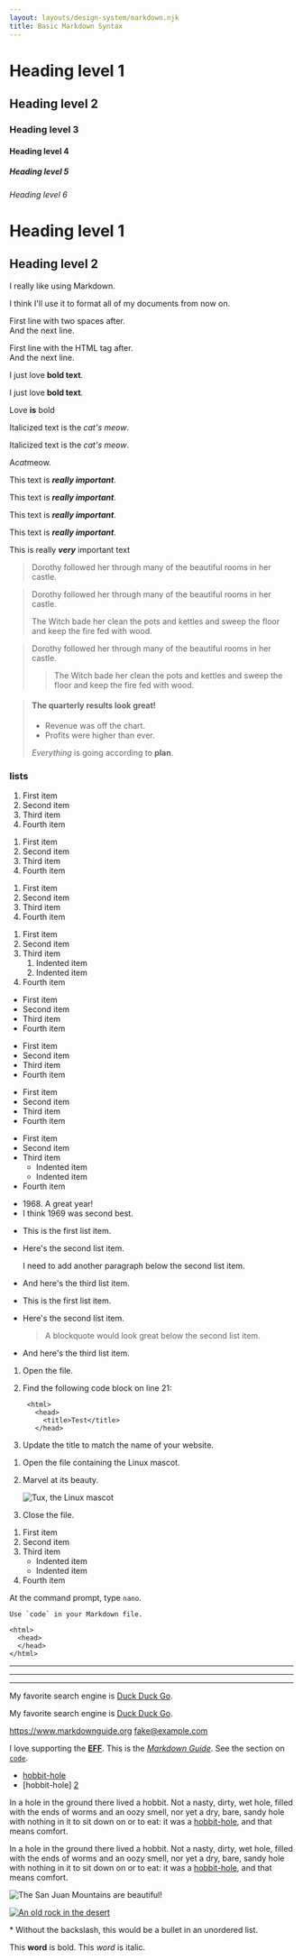 ```yaml
---
layout: layouts/design-system/markdown.njk
title: Basic Markdown Syntax
---
```



# Heading level 1

## Heading level 2

### Heading level 3	

#### Heading level 4

##### Heading level 5

###### Heading level 6

Heading level 1
===============

Heading level 2
---------------

I really like using Markdown.

I think I'll use it to format all of my documents from now on.

First line with two spaces after.  
And the next line.

First line with the HTML tag after.<br>
And the next line.

I just love **bold text**.

I just love __bold text__.

Love **is** bold

Italicized text is the *cat's meow*.

Italicized text is the _cat's meow_.

A*cat*meow.

This text is ***really important***.

This text is ___really important___.

This text is __*really important*__.

This text is **_really important_**.

This is really ***very*** important text

> Dorothy followed her through many of the beautiful rooms in her castle.

> Dorothy followed her through many of the beautiful rooms in her castle.
>
> The Witch bade her clean the pots and kettles and sweep the floor and keep the fire fed with wood.

> Dorothy followed her through many of the beautiful rooms in her castle.
>
>> The Witch bade her clean the pots and kettles and sweep the floor and keep the fire fed with wood.

> #### The quarterly results look great!
>
> - Revenue was off the chart.
> - Profits were higher than ever.
>
>  *Everything* is going according to **plan**.


### lists

1. First item
2. Second item
3. Third item
4. Fourth item

<!-- end of the list -->

1. First item
1. Second item
1. Third item
1. Fourth item

<!-- end of the list -->

1. First item
8. Second item
3. Third item
5. Fourth item

<!-- end of the list -->

1. First item
2. Second item
3. Third item
    1. Indented item
    2. Indented item
4. Fourth item


- First item
- Second item
- Third item
- Fourth item

* First item
* Second item
* Third item
* Fourth item

+ First item
+ Second item
+ Third item
+ Fourth item

- First item
- Second item
- Third item
    - Indented item
    - Indented item
- Fourth item

<!-- end of the list -->

- 1968\. A great year!
- I think 1969 was second best.

* This is the first list item.
* Here's the second list item.

    I need to add another paragraph below the second list item.

* And here's the third list item.

<!-- end of the list -->

* This is the first list item.
* Here's the second list item.

    > A blockquote would look great below the second list item.

* And here's the third list item.

1. Open the file.
2. Find the following code block on line 21:

        <html>
          <head>
            <title>Test</title>
          </head>

3. Update the title to match the name of your website.

<!-- end of the list -->

1. Open the file containing the Linux mascot.
2. Marvel at its beauty.

    ![Tux, the Linux mascot](../../img/tux.png)

3. Close the file.

<!-- end of the list -->

1. First item
2. Second item
3. Third item
    - Indented item
    - Indented item
4. Fourth item

At the command prompt, type `nano`.

``Use `code` in your Markdown file.``

    <html>
      <head>
      </head>
    </html>

***

---

_________________

My favorite search engine is [Duck Duck Go](https://duckduckgo.com).

My favorite search engine is [Duck Duck Go](https://duckduckgo.com "The best search engine for privacy").

<https://www.markdownguide.org>
<fake@example.com>

I love supporting the **[EFF](https://eff.org)**.
This is the *[Markdown Guide](https://www.markdownguide.org)*.
See the section on [`code`](#code).

- [hobbit-hole][1]
- [hobbit-hole] [2]

[1]: https://en.wikipedia.org/wiki/Hobbit#Lifestyle
[2]: https://en.wikipedia.org/wiki/Hobbit#Lifestyle "Hobbit lifestyles"

In a hole in the ground there lived a hobbit. Not a nasty, dirty, wet hole, filled with the ends
of worms and an oozy smell, nor yet a dry, bare, sandy hole with nothing in it to sit down on or to
eat: it was a [hobbit-hole](https://en.wikipedia.org/wiki/Hobbit#Lifestyle "Hobbit lifestyles"), and that means comfort.

In a hole in the ground there lived a hobbit. Not a nasty, dirty, wet hole, filled with the ends
of worms and an oozy smell, nor yet a dry, bare, sandy hole with nothing in it to sit down on or to
eat: it was a [hobbit-hole][3], and that means comfort.

[3]: <https://en.wikipedia.org/wiki/Hobbit#Lifestyle> "Hobbit lifestyles"


![The San Juan Mountains are beautiful!](../../img/san-juan-mountains.jpg "San Juan Mountains")

[![An old rock in the desert](../../img/shiprock.jpg "Shiprock, New Mexico by Beau Rogers")](https://www.flickr.com/photos/beaurogers/31833779864/in/photolist-Qv3rFw-34mt9F-a9Cmfy-5Ha3Zi-9msKdv-o3hgjr-hWpUte-4WMsJ1-KUQ8N-deshUb-vssBD-6CQci6-8AFCiD-zsJWT-nNfsgB-dPDwZJ-bn9JGn-5HtSXY-6CUhAL-a4UTXB-ugPum-KUPSo-fBLNm-6CUmpy-4WMsc9-8a7D3T-83KJev-6CQ2bK-nNusHJ-a78rQH-nw3NvT-7aq2qf-8wwBso-3nNceh-ugSKP-4mh4kh-bbeeqH-a7biME-q3PtTf-brFpgb-cg38zw-bXMZc-nJPELD-f58Lmo-bXMYG-bz8AAi-bxNtNT-bXMYi-bXMY6-bXMYv)

\* Without the backslash, this would be a bullet in an unordered list.

This **word** is bold. This <em>word</em> is italic.
